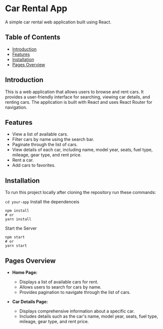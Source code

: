 # Car Rental App

A simple car rental web application built using React.

## Table of Contents
- [Introduction](#introduction)
- [Features](#features)
- [Installation](#installation)
- [Pages Overview](#pages-overview)
## Introduction

This is a web application that allows users to browse and rent cars. It provides a user-friendly interface for searching, viewing car details, and renting cars. The application is built with React and uses React Router for navigation.

## Features

- View a list of available cars.
- Filter cars by name using the search bar.
- Paginate through the list of cars.
- View details of each car, including name, model year, seats, fuel type, mileage, gear type, and rent price.
- Rent a car.
- Add cars to favorites.

## Installation

To run this project locally after cloning the repository run these commands:

```cd your-app```
Install the dependenceis
```
npm install
# or
yarn install
```
Start the Server
```
npm start
# or
yarn start
```
## Pages Overview

- **Home Page:**
  - Displays a list of available cars for rent.
  - Allows users to search for cars by name.
  - Provides pagination to navigate through the list of cars.

- **Car Details Page:**
  - Displays comprehensive information about a specific car.
  - Includes details such as the car's name, model year, seats, fuel type, mileage, gear type,      and rent price.
  






